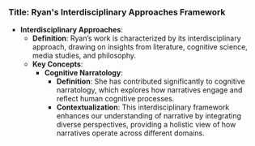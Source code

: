 ### Title: **Ryan's Interdisciplinary Approaches Framework**
- **Interdisciplinary Approaches**:
  - **Definition**: Ryan’s work is characterized by its interdisciplinary approach, drawing on insights from literature, cognitive science, media studies, and philosophy.
  - **Key Concepts**:
    - **Cognitive Narratology**:
      - **Definition**: She has contributed significantly to cognitive narratology, which explores how narratives engage and reflect human cognitive processes.
      - **Contextualization**: This interdisciplinary framework enhances our understanding of narrative by integrating diverse perspectives, providing a holistic view of how narratives operate across different domains.